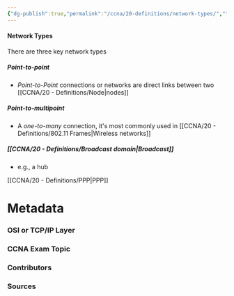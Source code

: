 ```yaml
---
{"dg-publish":true,"permalink":"/ccna/20-definitions/network-types/","tags":["defs_ccna"],"created":"2023-11-06T11:13:14.690-08:00","updated":"2023-11-08T14:45:22.502-08:00"}
---
```


#### Network Types
There are three key network types
##### Point-to-point
- *Point-to-Point* connections or networks are direct links between two [[CCNA/20 - Definitions/Node\|nodes]]
##### Point-to-multipoint
- A *one-to-many* connection, it's most commonly used in [[CCNA/20 - Definitions/802.11 Frames\|Wireless networks]]
##### [[CCNA/20 - Definitions/Broadcast domain\|Broadcast]]
- e.g., a hub




[[CCNA/20 - Definitions/PPP\|PPP]]


# Metadata
### OSI or TCP/IP Layer

### CCNA Exam Topic

### Contributors

### Sources

